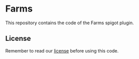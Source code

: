 # Farms

This repository contains the code of the Farms spigot plugin.

## License
Remember to read our [license](LICENSE) before using this code.
